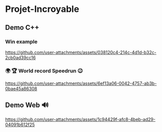 # Projet-Incroyable

## Demo C++

### Win example
https://github.com/user-attachments/assets/038120c4-214c-4d1d-b32c-2cb0ad39cc16

### 🌍️ 🏆️ World record Speedrun 😉
https://github.com/user-attachments/assets/6ef13a06-0042-4757-ab3b-0bae45a86308

## Demo Web 🔊

https://github.com/user-attachments/assets/1c94429f-afc8-4beb-ad29-04091b612f25
